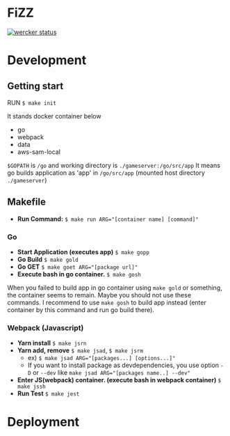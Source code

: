 # FiZZ

[![wercker status](https://app.wercker.com/status/dd5435b485b8d5e17a6bbbc6e098a3a2/s/master "wercker status")](https://app.wercker.com/project/byKey/dd5435b485b8d5e17a6bbbc6e098a3a2)

# Development

## Getting start
RUN `$ make init`

It stands docker container below
 - go
 - webpack
 - data
 - aws-sam-local

`$GOPATH` is `/go` and working directory is `./gameserver:/go/src/app`
It means go builds application as 'app' in `/go/src/app` (mounted host directory `./gameserver`)

## Makefile

- **Run Command:** `$ make run ARG="[container name] [command]"`

### Go

- **Start Application (executes app)** `$ make gopp`
- **Go Build** `$ make gold`
- **Go GET** `$ make goet ARG="[package url]"`
- **Execute bash in go container.** `$ make gosh`

When you failed to build app in go container using `make gold` or something, the container seems to remain. Maybe you should not use these commands. I recommend to use `make gosh` to build app instead (enter container by this command and run go build there).

### Webpack (Javascript)

- **Yarn install** `$ make jsrn`
- **Yarn add, remove** `$ make jsad`, `$ make jsrm`
  - ex) `$ make jsad ARG="[packages...] [options...]"`
  - If you want to install package as devdependencies, you use option `-D` or `--dev` like `make jsad ARG="[packages name..] --dev"`
- **Enter JS(webpack) container. (execute bash in webpack container)** `$ make jssh`
- **Run Test** `$ make jest`

# Deployment
